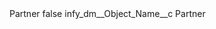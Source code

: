 <?xml version="1.0" encoding="UTF-8"?>
<CustomMetadata xmlns="http://soap.sforce.com/2006/04/metadata" xmlns:xsi="http://www.w3.org/2001/XMLSchema-instance" xmlns:xsd="http://www.w3.org/2001/XMLSchema">
    <label>Partner</label>
    <protected>false</protected>
    <values>
        <field>infy_dm__Object_Name__c</field>
        <value xsi:type="xsd:string">Partner</value>
    </values>
</CustomMetadata>
